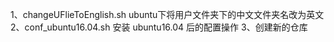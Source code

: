 1、changeUFlieToEnglish.sh ubuntu下将用户文件夹下的中文文件夹名改为英文
2、conf_ubuntu16.04.sh 安装 ubuntu16.04 后的配置操作
3、创建新的仓库
